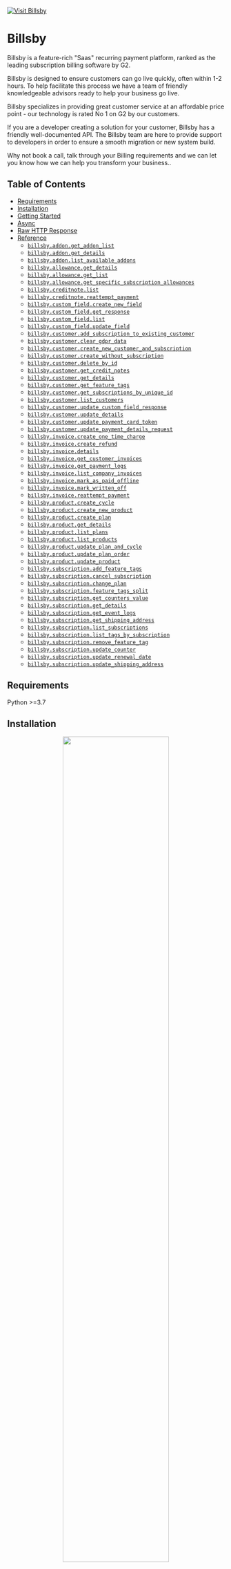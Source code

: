 <div align="left">

[![Visit Billsby](./header.png)](https://www.billsby.com&#x2F;)

# Billsby<a id="billsby"></a>

Billsby is a feature-rich \"Saas\" recurring payment platform, ranked as the leading subscription billing software by G2.

Billsby is designed to ensure customers can go live quickly, often within 1-2 hours.  To help facilitate this process we have a team of friendly knowledgeable advisors ready to help your business go live.    

Billsby specializes in providing great customer service at an affordable price point - our technology is rated No 1 on G2 by our customers.

If you are a developer creating a solution for your customer, Billsby has a friendly well-documented API.  The Billsby team are here to provide support to developers in order to ensure a smooth migration or new system build. 

Why not book a call, talk through your Billing requirements and we can let you know how we can help you transform your business..


</div>

## Table of Contents<a id="table-of-contents"></a>

<!-- toc -->

- [Requirements](#requirements)
- [Installation](#installation)
- [Getting Started](#getting-started)
- [Async](#async)
- [Raw HTTP Response](#raw-http-response)
- [Reference](#reference)
  * [`billsby.addon.get_addon_list`](#billsbyaddonget_addon_list)
  * [`billsby.addon.get_details`](#billsbyaddonget_details)
  * [`billsby.addon.list_available_addons`](#billsbyaddonlist_available_addons)
  * [`billsby.allowance.get_details`](#billsbyallowanceget_details)
  * [`billsby.allowance.get_list`](#billsbyallowanceget_list)
  * [`billsby.allowance.get_specific_subscription_allowances`](#billsbyallowanceget_specific_subscription_allowances)
  * [`billsby.creditnote.list`](#billsbycreditnotelist)
  * [`billsby.creditnote.reattempt_payment`](#billsbycreditnotereattempt_payment)
  * [`billsby.custom_field.create_new_field`](#billsbycustom_fieldcreate_new_field)
  * [`billsby.custom_field.get_response`](#billsbycustom_fieldget_response)
  * [`billsby.custom_field.list`](#billsbycustom_fieldlist)
  * [`billsby.custom_field.update_field`](#billsbycustom_fieldupdate_field)
  * [`billsby.customer.add_subscription_to_existing_customer`](#billsbycustomeradd_subscription_to_existing_customer)
  * [`billsby.customer.clear_gdpr_data`](#billsbycustomerclear_gdpr_data)
  * [`billsby.customer.create_new_customer_and_subscription`](#billsbycustomercreate_new_customer_and_subscription)
  * [`billsby.customer.create_without_subscription`](#billsbycustomercreate_without_subscription)
  * [`billsby.customer.delete_by_id`](#billsbycustomerdelete_by_id)
  * [`billsby.customer.get_credit_notes`](#billsbycustomerget_credit_notes)
  * [`billsby.customer.get_details`](#billsbycustomerget_details)
  * [`billsby.customer.get_feature_tags`](#billsbycustomerget_feature_tags)
  * [`billsby.customer.get_subscriptions_by_unique_id`](#billsbycustomerget_subscriptions_by_unique_id)
  * [`billsby.customer.list_customers`](#billsbycustomerlist_customers)
  * [`billsby.customer.update_custom_field_response`](#billsbycustomerupdate_custom_field_response)
  * [`billsby.customer.update_details`](#billsbycustomerupdate_details)
  * [`billsby.customer.update_payment_card_token`](#billsbycustomerupdate_payment_card_token)
  * [`billsby.customer.update_payment_details_request`](#billsbycustomerupdate_payment_details_request)
  * [`billsby.invoice.create_one_time_charge`](#billsbyinvoicecreate_one_time_charge)
  * [`billsby.invoice.create_refund`](#billsbyinvoicecreate_refund)
  * [`billsby.invoice.details`](#billsbyinvoicedetails)
  * [`billsby.invoice.get_customer_invoices`](#billsbyinvoiceget_customer_invoices)
  * [`billsby.invoice.get_payment_logs`](#billsbyinvoiceget_payment_logs)
  * [`billsby.invoice.list_company_invoices`](#billsbyinvoicelist_company_invoices)
  * [`billsby.invoice.mark_as_paid_offline`](#billsbyinvoicemark_as_paid_offline)
  * [`billsby.invoice.mark_written_off`](#billsbyinvoicemark_written_off)
  * [`billsby.invoice.reattempt_payment`](#billsbyinvoicereattempt_payment)
  * [`billsby.product.create_cycle`](#billsbyproductcreate_cycle)
  * [`billsby.product.create_new_product`](#billsbyproductcreate_new_product)
  * [`billsby.product.create_plan`](#billsbyproductcreate_plan)
  * [`billsby.product.get_details`](#billsbyproductget_details)
  * [`billsby.product.list_plans`](#billsbyproductlist_plans)
  * [`billsby.product.list_products`](#billsbyproductlist_products)
  * [`billsby.product.update_plan_and_cycle`](#billsbyproductupdate_plan_and_cycle)
  * [`billsby.product.update_plan_order`](#billsbyproductupdate_plan_order)
  * [`billsby.product.update_product`](#billsbyproductupdate_product)
  * [`billsby.subscription.add_feature_tags`](#billsbysubscriptionadd_feature_tags)
  * [`billsby.subscription.cancel_subscription`](#billsbysubscriptioncancel_subscription)
  * [`billsby.subscription.change_plan`](#billsbysubscriptionchange_plan)
  * [`billsby.subscription.feature_tags_split`](#billsbysubscriptionfeature_tags_split)
  * [`billsby.subscription.get_counters_value`](#billsbysubscriptionget_counters_value)
  * [`billsby.subscription.get_details`](#billsbysubscriptionget_details)
  * [`billsby.subscription.get_event_logs`](#billsbysubscriptionget_event_logs)
  * [`billsby.subscription.get_shipping_address`](#billsbysubscriptionget_shipping_address)
  * [`billsby.subscription.list_subscriptions`](#billsbysubscriptionlist_subscriptions)
  * [`billsby.subscription.list_tags_by_subscription`](#billsbysubscriptionlist_tags_by_subscription)
  * [`billsby.subscription.remove_feature_tag`](#billsbysubscriptionremove_feature_tag)
  * [`billsby.subscription.update_counter`](#billsbysubscriptionupdate_counter)
  * [`billsby.subscription.update_renewal_date`](#billsbysubscriptionupdate_renewal_date)
  * [`billsby.subscription.update_shipping_address`](#billsbysubscriptionupdate_shipping_address)

<!-- tocstop -->

## Requirements<a id="requirements"></a>

Python >=3.7

## Installation<a id="installation"></a>
<div align="center">
  <a href="https://konfigthis.com/sdk-sign-up?company=Billsby&language=Python">
    <img src="https://raw.githubusercontent.com/konfig-dev/brand-assets/HEAD/cta-images/python-cta.png" width="70%">
  </a>
</div>

## Getting Started<a id="getting-started"></a>

```python
from pprint import pprint
from billsby_python_sdk import Billsby, ApiException

billsby = Billsby(
    sec0="YOUR_API_KEY",
)

try:
    # Get add-ons for specific subscription
    get_addon_list_response = billsby.addon.get_addon_list(
        company_domain="companyDomain_example",
        subscription_unique_id="subscriptionUniqueId_example",
    )
except ApiException as e:
    print("Exception when calling AddonApi.get_addon_list: %s\n" % e)
    pprint(e.body)
    pprint(e.headers)
    pprint(e.status)
    pprint(e.reason)
    pprint(e.round_trip_time)
```

## Async<a id="async"></a>

`async` support is available by prepending `a` to any method.

```python
import asyncio
from pprint import pprint
from billsby_python_sdk import Billsby, ApiException

billsby = Billsby(
    sec0="YOUR_API_KEY",
)


async def main():
    try:
        # Get add-ons for specific subscription
        get_addon_list_response = await billsby.addon.aget_addon_list(
            company_domain="companyDomain_example",
            subscription_unique_id="subscriptionUniqueId_example",
        )
    except ApiException as e:
        print("Exception when calling AddonApi.get_addon_list: %s\n" % e)
        pprint(e.body)
        pprint(e.headers)
        pprint(e.status)
        pprint(e.reason)
        pprint(e.round_trip_time)


asyncio.run(main())
```

## Raw HTTP Response<a id="raw-http-response"></a>

To access raw HTTP response values, use the `.raw` namespace.

```python
from pprint import pprint
from billsby_python_sdk import Billsby, ApiException

billsby = Billsby(
    sec0="YOUR_API_KEY",
)

try:
    # Get add-ons for specific subscription
    get_addon_list_response = billsby.addon.raw.get_addon_list(
        company_domain="companyDomain_example",
        subscription_unique_id="subscriptionUniqueId_example",
    )
    pprint(get_addon_list_response.headers)
    pprint(get_addon_list_response.status)
    pprint(get_addon_list_response.round_trip_time)
except ApiException as e:
    print("Exception when calling AddonApi.get_addon_list: %s\n" % e)
    pprint(e.body)
    pprint(e.headers)
    pprint(e.status)
    pprint(e.reason)
    pprint(e.round_trip_time)
```


## Reference<a id="reference"></a>
### `billsby.addon.get_addon_list`<a id="billsbyaddonget_addon_list"></a>

Get add-ons for specific subscription

#### 🛠️ Usage<a id="🛠️-usage"></a>

```python
get_addon_list_response = billsby.addon.get_addon_list(
    company_domain="companyDomain_example",
    subscription_unique_id="subscriptionUniqueId_example",
)
```

#### ⚙️ Parameters<a id="⚙️-parameters"></a>

##### company_domain: `str`<a id="company_domain-str"></a>

Your companies Billsby subdomain - for example, if you login at widgets.billsby.com, your companyDomain is widgets

##### subscription_unique_id: `str`<a id="subscription_unique_id-str"></a>

The unique identifier of the subscription in the Billsby platform

#### 🌐 Endpoint<a id="🌐-endpoint"></a>

`/{companyDomain}/subscriptions/{subscriptionUniqueId}/addons` `get`

[🔙 **Back to Table of Contents**](#table-of-contents)

---

### `billsby.addon.get_details`<a id="billsbyaddonget_details"></a>

Get add-on details

#### 🛠️ Usage<a id="🛠️-usage"></a>

```python
get_details_response = billsby.addon.get_details(
    company_domain="companyDomain_example",
    addon_id=1,
)
```

#### ⚙️ Parameters<a id="⚙️-parameters"></a>

##### company_domain: `str`<a id="company_domain-str"></a>

Your companies Billsby subdomain - for example, if you login at widgets.billsby.com, your companyDomain is widgets

##### addon_id: `int`<a id="addon_id-int"></a>

The unique identifier of the add-on in the Billsby platform

#### 🔄 Return<a id="🔄-return"></a>

[`AddonGetDetailsResponse`](./billsby_python_sdk/pydantic/addon_get_details_response.py)

#### 🌐 Endpoint<a id="🌐-endpoint"></a>

`/{companyDomain}/addons/{addonId}` `get`

[🔙 **Back to Table of Contents**](#table-of-contents)

---

### `billsby.addon.list_available_addons`<a id="billsbyaddonlist_available_addons"></a>

Get a list of available add-ons

#### 🛠️ Usage<a id="🛠️-usage"></a>

```python
list_available_addons_response = billsby.addon.list_available_addons(
    company_domain="companyDomain_example",
)
```

#### ⚙️ Parameters<a id="⚙️-parameters"></a>

##### company_domain: `str`<a id="company_domain-str"></a>

Your companies Billsby subdomain - for example, if you login at widgets.billsby.com, your companyDomain is widgets

#### 🔄 Return<a id="🔄-return"></a>

[`AddonListAvailableAddonsResponse`](./billsby_python_sdk/pydantic/addon_list_available_addons_response.py)

#### 🌐 Endpoint<a id="🌐-endpoint"></a>

`/{companyDomain}/addons` `get`

[🔙 **Back to Table of Contents**](#table-of-contents)

---

### `billsby.allowance.get_details`<a id="billsbyallowanceget_details"></a>

Get allowance details

#### 🛠️ Usage<a id="🛠️-usage"></a>

```python
get_details_response = billsby.allowance.get_details(
    company_domain="companyDomain_example",
    allowance_id=1,
)
```

#### ⚙️ Parameters<a id="⚙️-parameters"></a>

##### company_domain: `str`<a id="company_domain-str"></a>

Your companies Billsby subdomain - for example, if you login at widgets.billsby.com, your companyDomain is widgets

##### allowance_id: `int`<a id="allowance_id-int"></a>

The unique identifier of the customer in the Billsby platform

#### 🔄 Return<a id="🔄-return"></a>

[`AllowanceGetDetailsResponse`](./billsby_python_sdk/pydantic/allowance_get_details_response.py)

#### 🌐 Endpoint<a id="🌐-endpoint"></a>

`/{companyDomain}/allowances/{allowanceId}` `get`

[🔙 **Back to Table of Contents**](#table-of-contents)

---

### `billsby.allowance.get_list`<a id="billsbyallowanceget_list"></a>

Get a list of available allowances

#### 🛠️ Usage<a id="🛠️-usage"></a>

```python
get_list_response = billsby.allowance.get_list(
    company_domain="companyDomain_example",
)
```

#### ⚙️ Parameters<a id="⚙️-parameters"></a>

##### company_domain: `str`<a id="company_domain-str"></a>

Your companies Billsby subdomain - for example, if you login at widgets.billsby.com, your companyDomain is widgets

#### 🌐 Endpoint<a id="🌐-endpoint"></a>

`/{companyDomain}/allowances` `get`

[🔙 **Back to Table of Contents**](#table-of-contents)

---

### `billsby.allowance.get_specific_subscription_allowances`<a id="billsbyallowanceget_specific_subscription_allowances"></a>

Get allowances for specific subscription

#### 🛠️ Usage<a id="🛠️-usage"></a>

```python
get_specific_subscription_allowances_response = (
    billsby.allowance.get_specific_subscription_allowances(
        company_domain="companyDomain_example",
        subscription_unique_id="subscriptionUniqueId_example",
    )
)
```

#### ⚙️ Parameters<a id="⚙️-parameters"></a>

##### company_domain: `str`<a id="company_domain-str"></a>

Your companies Billsby subdomain - for example, if you login at widgets.billsby.com, your companyDomain is widgets

##### subscription_unique_id: `str`<a id="subscription_unique_id-str"></a>

The unique identifier of the subscription in the Billsby platform

#### 🌐 Endpoint<a id="🌐-endpoint"></a>

`/{companyDomain}/subscriptions/{subscriptionUniqueId}/allowances` `get`

[🔙 **Back to Table of Contents**](#table-of-contents)

---

### `billsby.creditnote.list`<a id="billsbycreditnotelist"></a>

Get a list of all your company's credit notes

#### 🛠️ Usage<a id="🛠️-usage"></a>

```python
list_response = billsby.creditnote.list(
    company_domain="companyDomain_example",
    page=1,
    page_size=1,
    query="string_example",
    order_by="string_example",
    order_by_descending="string_example",
    is_pending=True,
    is_paid=True,
    is_failed=True,
)
```

#### ⚙️ Parameters<a id="⚙️-parameters"></a>

##### company_domain: `str`<a id="company_domain-str"></a>

Your companies Billsby subdomain - for example, if you login at widgets.billsby.com, your companyDomain is widgets

##### page: `int`<a id="page-int"></a>

The page of credit notes you would like to view

##### page_size: `int`<a id="page_size-int"></a>

The number of records to return per page (max 100)

##### query: `str`<a id="query-str"></a>

Add search terms here to filter results

##### order_by: `str`<a id="order_by-str"></a>

Sort the results by particular properties

##### order_by_descending: `str`<a id="order_by_descending-str"></a>

Sort the results by particular properties in descending order

##### is_pending: `bool`<a id="is_pending-bool"></a>

Do you want to show credit notes with the status 'pending'; true or false

##### is_paid: `bool`<a id="is_paid-bool"></a>

Do you want to show credit notes with the status 'paid'; true or false

##### is_failed: `bool`<a id="is_failed-bool"></a>

Do you want to show credit notes with the status 'failed'; true or false

#### 🔄 Return<a id="🔄-return"></a>

[`CreditnoteListResponse`](./billsby_python_sdk/pydantic/creditnote_list_response.py)

#### 🌐 Endpoint<a id="🌐-endpoint"></a>

`/{companyDomain}/companies/creditnotes` `get`

[🔙 **Back to Table of Contents**](#table-of-contents)

---

### `billsby.creditnote.reattempt_payment`<a id="billsbycreditnotereattempt_payment"></a>

Reattempt credit note payment

#### 🛠️ Usage<a id="🛠️-usage"></a>

```python
reattempt_payment_response = billsby.creditnote.reattempt_payment(
    credit_note_number="creditNoteNumber_example",
    company_domain="companyDomain_example",
)
```

#### ⚙️ Parameters<a id="⚙️-parameters"></a>

##### credit_note_number: `str`<a id="credit_note_number-str"></a>

The unique identifier of the credit note in the Billsby platform

##### company_domain: `str`<a id="company_domain-str"></a>

Your companies Billsby subdomain - for example, if you login at widgets.billsby.com, your companyDomain is widgets

#### 🌐 Endpoint<a id="🌐-endpoint"></a>

`/{companyDomain} /creditNotes /{creditNoteNumber} /Payment` `put`

[🔙 **Back to Table of Contents**](#table-of-contents)

---

### `billsby.custom_field.create_new_field`<a id="billsbycustom_fieldcreate_new_field"></a>

Create custom field

#### 🛠️ Usage<a id="🛠️-usage"></a>

```python
create_new_field_response = billsby.custom_field.create_new_field(
    description="string_example",
    type=1,
    label="string_example",
    compulsory=True,
    company_domain="companyDomain_example",
    options="string_example",
)
```

#### ⚙️ Parameters<a id="⚙️-parameters"></a>

##### description: `str`<a id="description-str"></a>

Description of the custom field

##### type: `int`<a id="type-int"></a>

The type of custom field; SingleLineTextField = 0, MultiLineTextField = 1, CheckboxField = 2, DatePickerField = 3, NumbersField = 4, DropdownField = 5

##### label: `str`<a id="label-str"></a>

Title of the custom field

##### compulsory: `bool`<a id="compulsory-bool"></a>

Is the custom field compulsory; true or false

##### company_domain: `str`<a id="company_domain-str"></a>

Your companies Billsby subdomain - for example, if you login at widgets.billsby.com, your companyDomain is widgets

##### options: `str`<a id="options-str"></a>

A comma separated list of option titles for DropdownField type

#### ⚙️ Request Body<a id="⚙️-request-body"></a>

[`CustomFieldCreateNewFieldRequest`](./billsby_python_sdk/type/custom_field_create_new_field_request.py)
#### 🌐 Endpoint<a id="🌐-endpoint"></a>

`/{companyDomain}/customfields` `post`

[🔙 **Back to Table of Contents**](#table-of-contents)

---

### `billsby.custom_field.get_response`<a id="billsbycustom_fieldget_response"></a>

Custom fields response

#### 🛠️ Usage<a id="🛠️-usage"></a>

```python
get_response_response = billsby.custom_field.get_response(
    company_domain="companyDomain_example",
    product_id=1,
    customer_unique_id="string_example",
)
```

#### ⚙️ Parameters<a id="⚙️-parameters"></a>

##### company_domain: `str`<a id="company_domain-str"></a>

Your companies Billsby subdomain - for example, if you login at widgets.billsby.com, your companyDomain is widgets

##### product_id: `int`<a id="product_id-int"></a>

The unique identifier of the product in the Billsby platform

##### customer_unique_id: `str`<a id="customer_unique_id-str"></a>

The unique identifier of the customer in the Billsby platform

#### 🔄 Return<a id="🔄-return"></a>

[`CustomFieldGetResponseResponse`](./billsby_python_sdk/pydantic/custom_field_get_response_response.py)

#### 🌐 Endpoint<a id="🌐-endpoint"></a>

`/{companyDomain}/customfieldResponses` `get`

[🔙 **Back to Table of Contents**](#table-of-contents)

---

### `billsby.custom_field.list`<a id="billsbycustom_fieldlist"></a>

Custom fields

#### 🛠️ Usage<a id="🛠️-usage"></a>

```python
list_response = billsby.custom_field.list(
    company_domain="companyDomain_example",
)
```

#### ⚙️ Parameters<a id="⚙️-parameters"></a>

##### company_domain: `str`<a id="company_domain-str"></a>

Your companies Billsby subdomain - for example, if you login at widgets.billsby.com, your companyDomain is widgets

#### 🔄 Return<a id="🔄-return"></a>

[`CustomFieldListResponse`](./billsby_python_sdk/pydantic/custom_field_list_response.py)

#### 🌐 Endpoint<a id="🌐-endpoint"></a>

`/{companyDomain}/customfields` `get`

[🔙 **Back to Table of Contents**](#table-of-contents)

---

### `billsby.custom_field.update_field`<a id="billsbycustom_fieldupdate_field"></a>

Update an existing custom field

#### 🛠️ Usage<a id="🛠️-usage"></a>

```python
update_field_response = billsby.custom_field.update_field(
    company_domain="companyDomain_example",
    custom_field_id="customFieldId_example",
    description="string_example",
    label="string_example",
    options="string_example",
    compulsory=True,
)
```

#### ⚙️ Parameters<a id="⚙️-parameters"></a>

##### company_domain: `str`<a id="company_domain-str"></a>

Your companies Billsby subdomain - for example, if you login at widgets.billsby.com, your companyDomain is widgets

##### custom_field_id: `str`<a id="custom_field_id-str"></a>

The unique identifier of the custom field in the Billsby platform

##### description: `str`<a id="description-str"></a>

Description of the custom field

##### label: `str`<a id="label-str"></a>

Title of the custom field

##### options: `str`<a id="options-str"></a>

A comma separated list of option titles for DropdownField type

##### compulsory: `bool`<a id="compulsory-bool"></a>

Is the custom field compulsory; true or false

#### ⚙️ Request Body<a id="⚙️-request-body"></a>

[`CustomFieldUpdateFieldRequest`](./billsby_python_sdk/type/custom_field_update_field_request.py)
#### 🌐 Endpoint<a id="🌐-endpoint"></a>

`/{companyDomain}/customfields/{customFieldId}` `put`

[🔙 **Back to Table of Contents**](#table-of-contents)

---

### `billsby.customer.add_subscription_to_existing_customer`<a id="billsbycustomeradd_subscription_to_existing_customer"></a>

Add subscription to existing customer

#### 🛠️ Usage<a id="🛠️-usage"></a>

```python
add_subscription_to_existing_customer_response = (
    billsby.customer.add_subscription_to_existing_customer(
        cycle_id=1,
        company_domain="companyDomain_example",
        customer_unique_id="customerUniqueId_example",
        units=1,
        address={},
        shipping_address={},
        additional_email="string_example",
        phone_number_dial_country="string_example",
        phone_number_dial_code=1,
        phone_number=1,
        marketing_consent=True,
        tax_reg_number="string_example",
        ip_address="string_example",
        custom_field_response=[{}],
        add_ons=[
            {
                "add_on_id": 1,
            }
        ],
        allowances=1,
        coupon_codes=[
            {
                "plan_id": 1,
            }
        ],
    )
)
```

#### ⚙️ Parameters<a id="⚙️-parameters"></a>

##### cycle_id: `int`<a id="cycle_id-int"></a>

The unique identifier of the cycle in the Billsby platform

##### company_domain: `str`<a id="company_domain-str"></a>

Your companies Billsby subdomain - for example, if you login at widgets.billsby.com, your companyDomain is widgets

##### customer_unique_id: `str`<a id="customer_unique_id-str"></a>

The unique identifier of the customer in the Billsby platform

##### units: `int`<a id="units-int"></a>

The number of units for unit based plans

##### address: [`CustomerAddSubscriptionToExistingCustomerRequestAddress`](./billsby_python_sdk/type/customer_add_subscription_to_existing_customer_request_address.py)<a id="address-customeraddsubscriptiontoexistingcustomerrequestaddressbillsby_python_sdktypecustomer_add_subscription_to_existing_customer_request_addresspy"></a>


##### shipping_address: `Dict[str, Union[bool, date, datetime, dict, float, int, list, str, None]]`<a id="shipping_address-dictstr-unionbool-date-datetime-dict-float-int-list-str-none"></a>

The shipping address of the customer

##### additional_email: `str`<a id="additional_email-str"></a>

Any additional email addresses given by the customer

##### phone_number_dial_country: `str`<a id="phone_number_dial_country-str"></a>

The country associated with the phone number

##### phone_number_dial_code: `int`<a id="phone_number_dial_code-int"></a>

The country dial code for the customer phone number

##### phone_number: `int`<a id="phone_number-int"></a>

The customer's phone number

##### marketing_consent: `bool`<a id="marketing_consent-bool"></a>

Gas the customer given marketing consent: true or false

##### tax_reg_number: `str`<a id="tax_reg_number-str"></a>

Tax registration number

##### ip_address: `str`<a id="ip_address-str"></a>

##### custom_field_response: [`CustomerAddSubscriptionToExistingCustomerRequestCustomFieldResponse`](./billsby_python_sdk/type/customer_add_subscription_to_existing_customer_request_custom_field_response.py)<a id="custom_field_response-customeraddsubscriptiontoexistingcustomerrequestcustomfieldresponsebillsby_python_sdktypecustomer_add_subscription_to_existing_customer_request_custom_field_responsepy"></a>

##### add_ons: [`CustomerAddSubscriptionToExistingCustomerRequestAddOns`](./billsby_python_sdk/type/customer_add_subscription_to_existing_customer_request_add_ons.py)<a id="add_ons-customeraddsubscriptiontoexistingcustomerrequestaddonsbillsby_python_sdktypecustomer_add_subscription_to_existing_customer_request_add_onspy"></a>

##### allowances: `int`<a id="allowances-int"></a>

Any allowances to be included with the plan

##### coupon_codes: [`CustomerAddSubscriptionToExistingCustomerRequestCouponCodes`](./billsby_python_sdk/type/customer_add_subscription_to_existing_customer_request_coupon_codes.py)<a id="coupon_codes-customeraddsubscriptiontoexistingcustomerrequestcouponcodesbillsby_python_sdktypecustomer_add_subscription_to_existing_customer_request_coupon_codespy"></a>

#### ⚙️ Request Body<a id="⚙️-request-body"></a>

[`CustomerAddSubscriptionToExistingCustomerRequest`](./billsby_python_sdk/type/customer_add_subscription_to_existing_customer_request.py)
#### 🔄 Return<a id="🔄-return"></a>

[`CustomerAddSubscriptionToExistingCustomerResponse`](./billsby_python_sdk/pydantic/customer_add_subscription_to_existing_customer_response.py)

#### 🌐 Endpoint<a id="🌐-endpoint"></a>

`/{companyDomain}/customers/{customerUniqueId}/subscriptions` `post`

[🔙 **Back to Table of Contents**](#table-of-contents)

---

### `billsby.customer.clear_gdpr_data`<a id="billsbycustomerclear_gdpr_data"></a>

Clear customer data (GDPR)

#### 🛠️ Usage<a id="🛠️-usage"></a>

```python
clear_gdpr_data_response = billsby.customer.clear_gdpr_data(
    company_domain="companyDomain_example",
    customer_unique_id="customerUniqueId_example",
)
```

#### ⚙️ Parameters<a id="⚙️-parameters"></a>

##### company_domain: `str`<a id="company_domain-str"></a>

Your companies Billsby subdomain - for example, if you login at widgets.billsby.com, your companyDomain is widgets

##### customer_unique_id: `str`<a id="customer_unique_id-str"></a>

The unique identifier of the customer in the Billsby platform

#### 🌐 Endpoint<a id="🌐-endpoint"></a>

`/{companyDomain}/customers/{customerUniqueId}/gdprcleanup` `put`

[🔙 **Back to Table of Contents**](#table-of-contents)

---

### `billsby.customer.create_new_customer_and_subscription`<a id="billsbycustomercreate_new_customer_and_subscription"></a>

Create new customer and subscription

#### 🛠️ Usage<a id="🛠️-usage"></a>

```python
create_new_customer_and_subscription_response = (
    billsby.customer.create_new_customer_and_subscription(
        first_name="string_example",
        last_name="string_example",
        email="string_example",
        cycle_id=1,
        units=1,
        address={},
        card_details={},
        company_domain="companyDomain_example",
        shipping_address={},
        additional_email="string_example",
        phone_number_dial_country="string_example",
        phone_number_dial_code=1,
        phone_number=1,
        marketing_consent=True,
        custom_field_response=[{}],
        add_ons=[
            {
                "add_on_id": 1,
            }
        ],
        allowances=[1],
        coupon_codes=[
            {
                "plan_id": 1,
            }
        ],
    )
)
```

#### ⚙️ Parameters<a id="⚙️-parameters"></a>

##### first_name: `str`<a id="first_name-str"></a>

The customer's first name

##### last_name: `str`<a id="last_name-str"></a>

The customer's last name

##### email: `str`<a id="email-str"></a>

The customer's email address

##### cycle_id: `int`<a id="cycle_id-int"></a>

The unique identifier of the cycle in Billsby

##### units: `int`<a id="units-int"></a>

The number of units included in the subscription (min. 1)

##### address: [`CustomerCreateNewCustomerAndSubscriptionRequestAddress`](./billsby_python_sdk/type/customer_create_new_customer_and_subscription_request_address.py)<a id="address-customercreatenewcustomerandsubscriptionrequestaddressbillsby_python_sdktypecustomer_create_new_customer_and_subscription_request_addresspy"></a>


##### card_details: [`CustomerCreateNewCustomerAndSubscriptionRequestCardDetails`](./billsby_python_sdk/type/customer_create_new_customer_and_subscription_request_card_details.py)<a id="card_details-customercreatenewcustomerandsubscriptionrequestcarddetailsbillsby_python_sdktypecustomer_create_new_customer_and_subscription_request_card_detailspy"></a>


##### company_domain: `str`<a id="company_domain-str"></a>

Your companies Billsby subdomain - for example, if you login at widgets.billsby.com, your companyDomain is widgets

##### shipping_address: [`CustomerCreateNewCustomerAndSubscriptionRequestShippingAddress`](./billsby_python_sdk/type/customer_create_new_customer_and_subscription_request_shipping_address.py)<a id="shipping_address-customercreatenewcustomerandsubscriptionrequestshippingaddressbillsby_python_sdktypecustomer_create_new_customer_and_subscription_request_shipping_addresspy"></a>


##### additional_email: `str`<a id="additional_email-str"></a>

Any additional email address provided by the customer

##### phone_number_dial_country: `str`<a id="phone_number_dial_country-str"></a>

The country associated with their phone number

##### phone_number_dial_code: `int`<a id="phone_number_dial_code-int"></a>

The country code associated with their phone number

##### phone_number: `int`<a id="phone_number-int"></a>

The customer's phone number. If phoneNumber is provided, then phoneNumberDialCountry and phoneNumberDialCode are required.

##### marketing_consent: `bool`<a id="marketing_consent-bool"></a>

Has the customer given marketing consent; true or false

##### custom_field_response: [`CustomerCreateNewCustomerAndSubscriptionRequestCustomFieldResponse`](./billsby_python_sdk/type/customer_create_new_customer_and_subscription_request_custom_field_response.py)<a id="custom_field_response-customercreatenewcustomerandsubscriptionrequestcustomfieldresponsebillsby_python_sdktypecustomer_create_new_customer_and_subscription_request_custom_field_responsepy"></a>

##### add_ons: [`CustomerCreateNewCustomerAndSubscriptionRequestAddOns`](./billsby_python_sdk/type/customer_create_new_customer_and_subscription_request_add_ons.py)<a id="add_ons-customercreatenewcustomerandsubscriptionrequestaddonsbillsby_python_sdktypecustomer_create_new_customer_and_subscription_request_add_onspy"></a>

##### allowances: [`CustomerCreateNewCustomerAndSubscriptionRequestAllowances`](./billsby_python_sdk/type/customer_create_new_customer_and_subscription_request_allowances.py)<a id="allowances-customercreatenewcustomerandsubscriptionrequestallowancesbillsby_python_sdktypecustomer_create_new_customer_and_subscription_request_allowancespy"></a>

##### coupon_codes: [`CustomerCreateNewCustomerAndSubscriptionRequestCouponCodes`](./billsby_python_sdk/type/customer_create_new_customer_and_subscription_request_coupon_codes.py)<a id="coupon_codes-customercreatenewcustomerandsubscriptionrequestcouponcodesbillsby_python_sdktypecustomer_create_new_customer_and_subscription_request_coupon_codespy"></a>

#### ⚙️ Request Body<a id="⚙️-request-body"></a>

[`CustomerCreateNewCustomerAndSubscriptionRequest`](./billsby_python_sdk/type/customer_create_new_customer_and_subscription_request.py)
#### 🔄 Return<a id="🔄-return"></a>

[`CustomerCreateNewCustomerAndSubscriptionResponse`](./billsby_python_sdk/pydantic/customer_create_new_customer_and_subscription_response.py)

#### 🌐 Endpoint<a id="🌐-endpoint"></a>

`/{companyDomain}/subscriptions` `post`

[🔙 **Back to Table of Contents**](#table-of-contents)

---

### `billsby.customer.create_without_subscription`<a id="billsbycustomercreate_without_subscription"></a>

Create without subscription

#### 🛠️ Usage<a id="🛠️-usage"></a>

```python
create_without_subscription_response = billsby.customer.create_without_subscription(
    address_line1="string_example",
    city="string_example",
    state="string_example",
    country="string_example",
    post_code="string_example",
    first_name="string_example",
    last_name="string_example",
    email="string_example",
    company_domain="companyDomain_example",
    address_line2="string_example",
    card_details={},
)
```

#### ⚙️ Parameters<a id="⚙️-parameters"></a>

##### address_line1: `str`<a id="address_line1-str"></a>

##### city: `str`<a id="city-str"></a>

##### state: `str`<a id="state-str"></a>

##### country: `str`<a id="country-str"></a>

##### post_code: `str`<a id="post_code-str"></a>

##### first_name: `str`<a id="first_name-str"></a>

##### last_name: `str`<a id="last_name-str"></a>

##### email: `str`<a id="email-str"></a>

##### company_domain: `str`<a id="company_domain-str"></a>

Your companies Billsby subdomain - for example, if you login at widgets.billsby.com, your companyDomain is widgets

##### address_line2: `str`<a id="address_line2-str"></a>

##### card_details: [`CustomerCreateWithoutSubscriptionRequestCardDetails`](./billsby_python_sdk/type/customer_create_without_subscription_request_card_details.py)<a id="card_details-customercreatewithoutsubscriptionrequestcarddetailsbillsby_python_sdktypecustomer_create_without_subscription_request_card_detailspy"></a>


#### ⚙️ Request Body<a id="⚙️-request-body"></a>

[`CustomerCreateWithoutSubscriptionRequest`](./billsby_python_sdk/type/customer_create_without_subscription_request.py)
#### 🔄 Return<a id="🔄-return"></a>

[`CustomerCreateWithoutSubscriptionResponse`](./billsby_python_sdk/pydantic/customer_create_without_subscription_response.py)

#### 🌐 Endpoint<a id="🌐-endpoint"></a>

`/{companyDomain}/customers` `post`

[🔙 **Back to Table of Contents**](#table-of-contents)

---

### `billsby.customer.delete_by_id`<a id="billsbycustomerdelete_by_id"></a>

Delete a customer

#### 🛠️ Usage<a id="🛠️-usage"></a>

```python
delete_by_id_response = billsby.customer.delete_by_id(
    company_domain="companyDomain_example",
    customer_unique_id="customerUniqueId_example",
)
```

#### ⚙️ Parameters<a id="⚙️-parameters"></a>

##### company_domain: `str`<a id="company_domain-str"></a>

Your companies Billsby subdomain - for example, if you login at widgets.billsby.com, your companyDomain is widgets

##### customer_unique_id: `str`<a id="customer_unique_id-str"></a>

The unique identifier of the customer in the Billsby platform

#### 🌐 Endpoint<a id="🌐-endpoint"></a>

`/{companyDomain}/customers/{customerUniqueId}` `delete`

[🔙 **Back to Table of Contents**](#table-of-contents)

---

### `billsby.customer.get_credit_notes`<a id="billsbycustomerget_credit_notes"></a>

This query gets individual customer's credit notes

#### 🛠️ Usage<a id="🛠️-usage"></a>

```python
get_credit_notes_response = billsby.customer.get_credit_notes(
    company_domain="companyDomain_example",
    customer_unique_id="customerUniqueId_example",
)
```

#### ⚙️ Parameters<a id="⚙️-parameters"></a>

##### company_domain: `str`<a id="company_domain-str"></a>

Your companies Billsby subdomain - for example, if you login at widgets.billsby.com, your companyDomain is widgets

##### customer_unique_id: `str`<a id="customer_unique_id-str"></a>

The unique identifier of the customer in the Billsby platform

#### 🔄 Return<a id="🔄-return"></a>

[`CustomerGetCreditNotesResponse`](./billsby_python_sdk/pydantic/customer_get_credit_notes_response.py)

#### 🌐 Endpoint<a id="🌐-endpoint"></a>

`/{companyDomain}/customers/{customerUniqueId}/creditNotes` `get`

[🔙 **Back to Table of Contents**](#table-of-contents)

---

### `billsby.customer.get_details`<a id="billsbycustomerget_details"></a>

This query gets individual customer details using the unique identifier provided in the Billsby platform

#### 🛠️ Usage<a id="🛠️-usage"></a>

```python
get_details_response = billsby.customer.get_details(
    company_domain="companyDomain_example",
    customer_unique_id="customerUniqueId_example",
)
```

#### ⚙️ Parameters<a id="⚙️-parameters"></a>

##### company_domain: `str`<a id="company_domain-str"></a>

Your companies Billsby subdomain - for example, if you login at widgets.billsby.com, your companyDomain is widgets

##### customer_unique_id: `str`<a id="customer_unique_id-str"></a>

The unique identifier of the customer in the Billsby platform

#### 🔄 Return<a id="🔄-return"></a>

[`CustomerGetDetailsResponse`](./billsby_python_sdk/pydantic/customer_get_details_response.py)

#### 🌐 Endpoint<a id="🌐-endpoint"></a>

`/{companyDomain}/customers/{customerUniqueId}` `get`

[🔙 **Back to Table of Contents**](#table-of-contents)

---

### `billsby.customer.get_feature_tags`<a id="billsbycustomerget_feature_tags"></a>

Customer feature tags

#### 🛠️ Usage<a id="🛠️-usage"></a>

```python
get_feature_tags_response = billsby.customer.get_feature_tags(
    company_domain="companyDomain_example",
    customer_unique_id="customerUniqueId_example",
)
```

#### ⚙️ Parameters<a id="⚙️-parameters"></a>

##### company_domain: `str`<a id="company_domain-str"></a>

Your companies Billsby subdomain - for example, if you login at widgets.billsby.com, your companyDomain is widgets

##### customer_unique_id: `str`<a id="customer_unique_id-str"></a>

The unique identifier of the customer in the Billsby platform

#### 🔄 Return<a id="🔄-return"></a>

[`CustomerGetFeatureTagsResponse`](./billsby_python_sdk/pydantic/customer_get_feature_tags_response.py)

#### 🌐 Endpoint<a id="🌐-endpoint"></a>

`/{companyDomain}/customers/{customerUniqueId}/subscriptions/featuretags` `get`

[🔙 **Back to Table of Contents**](#table-of-contents)

---

### `billsby.customer.get_subscriptions_by_unique_id`<a id="billsbycustomerget_subscriptions_by_unique_id"></a>

This query gets individual customer's subscriptions using the unique identifier provided in the Billsby platform

#### 🛠️ Usage<a id="🛠️-usage"></a>

```python
get_subscriptions_by_unique_id_response = (
    billsby.customer.get_subscriptions_by_unique_id(
        company_domain="companyDomain_example",
        customer_unique_id="customerUniqueId_example",
    )
)
```

#### ⚙️ Parameters<a id="⚙️-parameters"></a>

##### company_domain: `str`<a id="company_domain-str"></a>

Your companies Billsby subdomain - for example, if you login at widgets.billsby.com, your companyDomain is widgets

##### customer_unique_id: `str`<a id="customer_unique_id-str"></a>

The unique identifier of the customer in the Billsby platform

#### 🔄 Return<a id="🔄-return"></a>

[`CustomerGetSubscriptionsByUniqueIdResponse`](./billsby_python_sdk/pydantic/customer_get_subscriptions_by_unique_id_response.py)

#### 🌐 Endpoint<a id="🌐-endpoint"></a>

`/{companyDomain}/customers/{customerUniqueId}/subscriptions` `get`

[🔙 **Back to Table of Contents**](#table-of-contents)

---

### `billsby.customer.list_customers`<a id="billsbycustomerlist_customers"></a>

List customers

#### 🛠️ Usage<a id="🛠️-usage"></a>

```python
list_customers_response = billsby.customer.list_customers(
    company_domain="companyDomain_example",
    page=1,
    page_size=1,
    search="string_example",
)
```

#### ⚙️ Parameters<a id="⚙️-parameters"></a>

##### company_domain: `str`<a id="company_domain-str"></a>

Your companies Billsby subdomain - for example, if you login at widgets.billsby.com, your companyDomain is widgets

##### page: `int`<a id="page-int"></a>

The page of customers you would like to view

##### page_size: `int`<a id="page_size-int"></a>

The number of records to return per page (max 100)

##### search: `str`<a id="search-str"></a>

Filter customers by name (this can be a partial name)

#### 🌐 Endpoint<a id="🌐-endpoint"></a>

`/{companyDomain}/customers` `get`

[🔙 **Back to Table of Contents**](#table-of-contents)

---

### `billsby.customer.update_custom_field_response`<a id="billsbycustomerupdate_custom_field_response"></a>

Update customer response to custom fields

#### 🛠️ Usage<a id="🛠️-usage"></a>

```python
update_custom_field_response_response = billsby.customer.update_custom_field_response(
    value="string_example",
    company_domain="companyDomain_example",
    custom_field_response_id=1,
)
```

#### ⚙️ Parameters<a id="⚙️-parameters"></a>

##### value: `str`<a id="value-str"></a>

Input the response that you would like to update to

##### company_domain: `str`<a id="company_domain-str"></a>

Your companies Billsby subdomain - for example, if you login at widgets.billsby.com, your companyDomain is widgets

##### custom_field_response_id: `int`<a id="custom_field_response_id-int"></a>

The unique identifier for an individual customers response to a question

#### ⚙️ Request Body<a id="⚙️-request-body"></a>

[`CustomerUpdateCustomFieldResponseRequest`](./billsby_python_sdk/type/customer_update_custom_field_response_request.py)
#### 🔄 Return<a id="🔄-return"></a>

[`CustomerUpdateCustomFieldResponseResponse`](./billsby_python_sdk/pydantic/customer_update_custom_field_response_response.py)

#### 🌐 Endpoint<a id="🌐-endpoint"></a>

`/{companyDomain}/customfieldResponses/{customFieldResponseId}` `put`

[🔙 **Back to Table of Contents**](#table-of-contents)

---

### `billsby.customer.update_details`<a id="billsbycustomerupdate_details"></a>

Update customer

#### 🛠️ Usage<a id="🛠️-usage"></a>

```python
update_details_response = billsby.customer.update_details(
    first_name="string_example",
    last_name="string_example",
    email="string_example",
    billing_address={},
    company_domain="companyDomain_example",
    customer_unique_id="customerUniqueId_example",
    phone_number_dial_country="string_example",
    phone_number_dial_code="string_example",
    phone_number="string_example",
)
```

#### ⚙️ Parameters<a id="⚙️-parameters"></a>

##### first_name: `str`<a id="first_name-str"></a>

The customers first name

##### last_name: `str`<a id="last_name-str"></a>

The customers last name

##### email: `str`<a id="email-str"></a>

The email address we have on file for the customer

##### billing_address: [`CustomerUpdateDetailsRequestBillingAddress`](./billsby_python_sdk/type/customer_update_details_request_billing_address.py)<a id="billing_address-customerupdatedetailsrequestbillingaddressbillsby_python_sdktypecustomer_update_details_request_billing_addresspy"></a>


##### company_domain: `str`<a id="company_domain-str"></a>

Your companies Billsby subdomain - for example, if you login at widgets.billsby.com, your companyDomain is widgets

##### customer_unique_id: `str`<a id="customer_unique_id-str"></a>

The unique identifier of the customer in the Billsby platform

##### phone_number_dial_country: `str`<a id="phone_number_dial_country-str"></a>

The customers phone number dial country (i.e. \\\"UK\\\")

##### phone_number_dial_code: `str`<a id="phone_number_dial_code-str"></a>

The customer phone number dial code

##### phone_number: `str`<a id="phone_number-str"></a>

The phone number we have on file for the customer. Remove \\\"0\\\" from the start.

#### ⚙️ Request Body<a id="⚙️-request-body"></a>

[`CustomerUpdateDetailsRequest`](./billsby_python_sdk/type/customer_update_details_request.py)
#### 🔄 Return<a id="🔄-return"></a>

[`CustomerUpdateDetailsResponse`](./billsby_python_sdk/pydantic/customer_update_details_response.py)

#### 🌐 Endpoint<a id="🌐-endpoint"></a>

`/{companyDomain}/customers/{customerUniqueId}` `put`

[🔙 **Back to Table of Contents**](#table-of-contents)

---

### `billsby.customer.update_payment_card_token`<a id="billsbycustomerupdate_payment_card_token"></a>

Update payment card token

#### 🛠️ Usage<a id="🛠️-usage"></a>

```python
update_payment_card_token_response = billsby.customer.update_payment_card_token(
    company_domain="companyDomain_example",
    customer_unique_id="customerUniqueId_example",
    full_name="string_example",
    payment_cardtoken="string_example",
    expiry_month=1,
    expiry_year=1,
    card_type="string_example",
    last4_digits="string_example",
)
```

#### ⚙️ Parameters<a id="⚙️-parameters"></a>

##### company_domain: `str`<a id="company_domain-str"></a>

Your companies Billsby subdomain - for example, if you login at widgets.billsby.com, your companyDomain is widgets

##### customer_unique_id: `str`<a id="customer_unique_id-str"></a>

The unique identifier of the customer in the Billsby platform

##### full_name: `str`<a id="full_name-str"></a>

The full name of the customer

##### payment_cardtoken: `str`<a id="payment_cardtoken-str"></a>

The token for the payment card in the Billsby vault

##### expiry_month: `int`<a id="expiry_month-int"></a>

The date that the payment card expires

##### expiry_year: `int`<a id="expiry_year-int"></a>

The year that the payment card expires

##### card_type: `str`<a id="card_type-str"></a>

The type of card (e.g. Visa, Mastercard, AMEX, etc.)

##### last4_digits: `str`<a id="last4_digits-str"></a>

The last four digits of the long number on the payment card

#### ⚙️ Request Body<a id="⚙️-request-body"></a>

[`CustomerUpdatePaymentCardTokenRequest`](./billsby_python_sdk/type/customer_update_payment_card_token_request.py)
#### 🌐 Endpoint<a id="🌐-endpoint"></a>

`/{companyDomain}/customers/{customerUniqueId}/paymentCard` `put`

[🔙 **Back to Table of Contents**](#table-of-contents)

---

### `billsby.customer.update_payment_details_request`<a id="billsbycustomerupdate_payment_details_request"></a>

Request to update payment details

#### 🛠️ Usage<a id="🛠️-usage"></a>

```python
update_payment_details_request_response = (
    billsby.customer.update_payment_details_request(
        company_domain="companyDomain_example",
        customer_unique_id="customerUniqueId_example",
    )
)
```

#### ⚙️ Parameters<a id="⚙️-parameters"></a>

##### company_domain: `str`<a id="company_domain-str"></a>

Your companies Billsby subdomain - for example, if you login at widgets.billsby.com, your companyDomain is widgets

##### customer_unique_id: `str`<a id="customer_unique_id-str"></a>

The unique identifier of the customer in the Billsby platform

#### 🌐 Endpoint<a id="🌐-endpoint"></a>

`/{companyDomain}/customers/{customerUniqueId}/paymentdetailsrequest` `get`

[🔙 **Back to Table of Contents**](#table-of-contents)

---

### `billsby.invoice.create_one_time_charge`<a id="billsbyinvoicecreate_one_time_charge"></a>

This query creates a one-time charge for an individual customer

#### 🛠️ Usage<a id="🛠️-usage"></a>

```python
create_one_time_charge_response = billsby.invoice.create_one_time_charge(
    description="string_example",
    currency_code="string_example",
    amount=1,
    company_domain="companyDomain_example",
    customer_unique_id="customerUniqueId_example",
)
```

#### ⚙️ Parameters<a id="⚙️-parameters"></a>

##### description: `str`<a id="description-str"></a>

The description for the one-time charge

##### currency_code: `str`<a id="currency_code-str"></a>

The code for the currency of the one-time charge

##### amount: `int`<a id="amount-int"></a>

The amount of the one-time charge

##### company_domain: `str`<a id="company_domain-str"></a>

Your companies Billsby subdomain - for example, if you login at widgets.billsby.com, your companyDomain is widgets

##### customer_unique_id: `str`<a id="customer_unique_id-str"></a>

The unique identifier of the customer in the Billsby platform

#### ⚙️ Request Body<a id="⚙️-request-body"></a>

[`InvoiceCreateOneTimeChargeRequest`](./billsby_python_sdk/type/invoice_create_one_time_charge_request.py)
#### 🌐 Endpoint<a id="🌐-endpoint"></a>

`/{companyDomain}/customers/{customerUniqueId}/invoices` `post`

[🔙 **Back to Table of Contents**](#table-of-contents)

---

### `billsby.invoice.create_refund`<a id="billsbyinvoicecreate_refund"></a>

Refund an invoice

#### 🛠️ Usage<a id="🛠️-usage"></a>

```python
create_refund_response = billsby.invoice.create_refund(
    invoice_number="string_example",
    amount=1,
    company_domain="companyDomain_example",
    customer_unique_id="customerUniqueId_example",
)
```

#### ⚙️ Parameters<a id="⚙️-parameters"></a>

##### invoice_number: `str`<a id="invoice_number-str"></a>

The invoice number associated with the invoice you want to refund

##### amount: `int`<a id="amount-int"></a>

The amount you would like to refund (can be partial). Amounts are unformatted so if you're using a decimal currency, you'll need to put 100 to refund $1, for example.

##### company_domain: `str`<a id="company_domain-str"></a>

Your companies Billsby subdomain - for example, if you login at widgets.billsby.com, your companyDomain is widgets

##### customer_unique_id: `str`<a id="customer_unique_id-str"></a>

The unique identifier of the customer in the Billsby platform

#### ⚙️ Request Body<a id="⚙️-request-body"></a>

[`InvoiceCreateRefundRequest`](./billsby_python_sdk/type/invoice_create_refund_request.py)
#### 🔄 Return<a id="🔄-return"></a>

[`InvoiceCreateRefundResponse`](./billsby_python_sdk/pydantic/invoice_create_refund_response.py)

#### 🌐 Endpoint<a id="🌐-endpoint"></a>

`/{companyDomain}/customers/{customerUniqueId}/refunds` `post`

[🔙 **Back to Table of Contents**](#table-of-contents)

---

### `billsby.invoice.details`<a id="billsbyinvoicedetails"></a>

Individual invoices

#### 🛠️ Usage<a id="🛠️-usage"></a>

```python
details_response = billsby.invoice.details(
    invoice_number="invoiceNumber_example",
)
```

#### ⚙️ Parameters<a id="⚙️-parameters"></a>

##### invoice_number: `str`<a id="invoice_number-str"></a>

The invoice number for the invoice you'd like to retrieve

#### 🔄 Return<a id="🔄-return"></a>

[`InvoiceDetailsResponse`](./billsby_python_sdk/pydantic/invoice_details_response.py)

#### 🌐 Endpoint<a id="🌐-endpoint"></a>

`/invoices/{invoiceNumber}` `get`

[🔙 **Back to Table of Contents**](#table-of-contents)

---

### `billsby.invoice.get_customer_invoices`<a id="billsbyinvoiceget_customer_invoices"></a>

This query gets individual customer's invoices

#### 🛠️ Usage<a id="🛠️-usage"></a>

```python
get_customer_invoices_response = billsby.invoice.get_customer_invoices(
    company_domain="companyDomain_example",
    customer_unique_id="customerUniqueId_example",
)
```

#### ⚙️ Parameters<a id="⚙️-parameters"></a>

##### company_domain: `str`<a id="company_domain-str"></a>

Your companies Billsby subdomain - for example, if you login at widgets.billsby.com, your companyDomain is widgets

##### customer_unique_id: `str`<a id="customer_unique_id-str"></a>

The unique identifier of the customer in the Billsby platform

#### 🔄 Return<a id="🔄-return"></a>

[`InvoiceGetCustomerInvoicesResponse`](./billsby_python_sdk/pydantic/invoice_get_customer_invoices_response.py)

#### 🌐 Endpoint<a id="🌐-endpoint"></a>

`/{companyDomain}/customers/{customerUniqueId}/invoices` `get`

[🔙 **Back to Table of Contents**](#table-of-contents)

---

### `billsby.invoice.get_payment_logs`<a id="billsbyinvoiceget_payment_logs"></a>

Customer payment logs

#### 🛠️ Usage<a id="🛠️-usage"></a>

```python
get_payment_logs_response = billsby.invoice.get_payment_logs(
    company_domain="companyDomain_example",
    customer_unique_id="customerUniqueId_example",
    invoice_number="invoiceNumber_example",
)
```

#### ⚙️ Parameters<a id="⚙️-parameters"></a>

##### company_domain: `str`<a id="company_domain-str"></a>

Your companies Billsby subdomain - for example, if you login at widgets.billsby.com, your companyDomain is widgets

##### customer_unique_id: `str`<a id="customer_unique_id-str"></a>

The unique identifier of the customer in the Billsby platform

##### invoice_number: `str`<a id="invoice_number-str"></a>

The unique identifier of the invoice in the Billsby platform

#### 🔄 Return<a id="🔄-return"></a>

[`InvoiceGetPaymentLogsResponse`](./billsby_python_sdk/pydantic/invoice_get_payment_logs_response.py)

#### 🌐 Endpoint<a id="🌐-endpoint"></a>

`/{companyDomain}/customers/{customerUniqueId}/invoices/{invoiceNumber}/paymentlogs` `get`

[🔙 **Back to Table of Contents**](#table-of-contents)

---

### `billsby.invoice.list_company_invoices`<a id="billsbyinvoicelist_company_invoices"></a>

Get a list of your company's invoices

#### 🛠️ Usage<a id="🛠️-usage"></a>

```python
list_company_invoices_response = billsby.invoice.list_company_invoices(
    company_domain="companyDomain_example",
    page=1,
    page_size=1,
    query="string_example",
    order_by="string_example",
    order_by_descending="string_example",
    is_pending=True,
    is_paid=True,
    is_unpaid="string_example",
    is_paid_offline=True,
    is_written_off=True,
)
```

#### ⚙️ Parameters<a id="⚙️-parameters"></a>

##### company_domain: `str`<a id="company_domain-str"></a>

Your companies Billsby subdomain - for example, if you login at widgets.billsby.com, your companyDomain is widgets

##### page: `int`<a id="page-int"></a>

The page of invoices you would like to view

##### page_size: `int`<a id="page_size-int"></a>

The number of records to return per page (max 100)

##### query: `str`<a id="query-str"></a>

Add search terms here to filter results

##### order_by: `str`<a id="order_by-str"></a>

Sort the results by particular properties

##### order_by_descending: `str`<a id="order_by_descending-str"></a>

Sort the results by particular properties in descending order

##### is_pending: `bool`<a id="is_pending-bool"></a>

Do you want to show invoices with the status 'pending'; true or false

##### is_paid: `bool`<a id="is_paid-bool"></a>

Do you want to show invoices with the status 'paid'; true or false

##### is_unpaid: `str`<a id="is_unpaid-str"></a>

Do you want to show invoices with the status 'unpaid'; true or false

##### is_paid_offline: `bool`<a id="is_paid_offline-bool"></a>

Do you want to show invoices with the status 'paid offline'; true or false

##### is_written_off: `bool`<a id="is_written_off-bool"></a>

Do you want to show invoices with the status 'written off'; true or false

#### 🌐 Endpoint<a id="🌐-endpoint"></a>

`/{companyDomain}/companies/invoices` `get`

[🔙 **Back to Table of Contents**](#table-of-contents)

---

### `billsby.invoice.mark_as_paid_offline`<a id="billsbyinvoicemark_as_paid_offline"></a>

Mark an invoice as paid offline

#### 🛠️ Usage<a id="🛠️-usage"></a>

```python
mark_as_paid_offline_response = billsby.invoice.mark_as_paid_offline(
    invoice_number="invoiceNumber_example",
    company_domain="companyDomain_example",
)
```

#### ⚙️ Parameters<a id="⚙️-parameters"></a>

##### invoice_number: `str`<a id="invoice_number-str"></a>

The unique identifier of the invoice in the Billsby platform

##### company_domain: `str`<a id="company_domain-str"></a>

Your companies Billsby subdomain - for example, if you login at widgets.billsby.com, your companyDomain is widgets

#### 🌐 Endpoint<a id="🌐-endpoint"></a>

`/{companyDomain}/invoices/{invoiceNumber}/PaidOffline` `put`

[🔙 **Back to Table of Contents**](#table-of-contents)

---

### `billsby.invoice.mark_written_off`<a id="billsbyinvoicemark_written_off"></a>

Mark an invoice as written off

#### 🛠️ Usage<a id="🛠️-usage"></a>

```python
mark_written_off_response = billsby.invoice.mark_written_off(
    invoice_number="invoiceNumber_example",
    company_domain="companyDomain_example",
)
```

#### ⚙️ Parameters<a id="⚙️-parameters"></a>

##### invoice_number: `str`<a id="invoice_number-str"></a>

The unique identifier of the invoice in the Billsby platform

##### company_domain: `str`<a id="company_domain-str"></a>

Your companies Billsby subdomain - for example, if you login at widgets.billsby.com, your companyDomain is widgets

#### 🌐 Endpoint<a id="🌐-endpoint"></a>

`/{companyDomain}/invoices/{invoiceNumber}/WrittenOff` `put`

[🔙 **Back to Table of Contents**](#table-of-contents)

---

### `billsby.invoice.reattempt_payment`<a id="billsbyinvoicereattempt_payment"></a>

Reattempt invoice payment

#### 🛠️ Usage<a id="🛠️-usage"></a>

```python
reattempt_payment_response = billsby.invoice.reattempt_payment(
    invoice_number="invoiceNumber_example",
    company_domain="companyDomain_example",
)
```

#### ⚙️ Parameters<a id="⚙️-parameters"></a>

##### invoice_number: `str`<a id="invoice_number-str"></a>

The unique identifier of the invoice in the Billsby platform

##### company_domain: `str`<a id="company_domain-str"></a>

Your companies Billsby subdomain - for example, if you login at widgets.billsby.com, your companyDomain is widgets

#### 🌐 Endpoint<a id="🌐-endpoint"></a>

`/{companyDomain}/invoices/{invoiceNumber}/Payment` `put`

[🔙 **Back to Table of Contents**](#table-of-contents)

---

### `billsby.product.create_cycle`<a id="billsbyproductcreate_cycle"></a>

Create a cycle for a specific plan

#### 🛠️ Usage<a id="🛠️-usage"></a>

```python
create_cycle_response = billsby.product.create_cycle(
    cycles_input_model=[
        {
            "frequency": 1,
            "frequency_type": 1,
            "price": 1,
            "billing_date_type": 1,
            "visibility": 1,
            "pro_rate_option": 1,
        }
    ],
    addon_plan_input_models=[
        {
            "addon_id": 1,
            "is_forced": False,
        }
    ],
    company_domain="companyDomain_example",
    product_id=1,
    plan_id=1,
    allowance_plan_input_model=[
        {
            "allowance_id": 1,
            "is_forced": False,
        }
    ],
)
```

#### ⚙️ Parameters<a id="⚙️-parameters"></a>

##### cycles_input_model: [`ProductCreateCycleRequestCyclesInputModel`](./billsby_python_sdk/type/product_create_cycle_request_cycles_input_model.py)<a id="cycles_input_model-productcreatecyclerequestcyclesinputmodelbillsby_python_sdktypeproduct_create_cycle_request_cycles_input_modelpy"></a>

##### addon_plan_input_models: [`ProductCreateCycleRequestAddonPlanInputModels`](./billsby_python_sdk/type/product_create_cycle_request_addon_plan_input_models.py)<a id="addon_plan_input_models-productcreatecyclerequestaddonplaninputmodelsbillsby_python_sdktypeproduct_create_cycle_request_addon_plan_input_modelspy"></a>

##### company_domain: `str`<a id="company_domain-str"></a>

Your companies Billsby subdomain - for example, if you login at widgets.billsby.com, your companyDomain is widgets

##### product_id: `int`<a id="product_id-int"></a>

The unique identifier of the product in the Billsby platform

##### plan_id: `int`<a id="plan_id-int"></a>

The unique identifier of the plan in the Billsby platform

##### allowance_plan_input_model: [`ProductCreateCycleRequestAllowancePlanInputModel`](./billsby_python_sdk/type/product_create_cycle_request_allowance_plan_input_model.py)<a id="allowance_plan_input_model-productcreatecyclerequestallowanceplaninputmodelbillsby_python_sdktypeproduct_create_cycle_request_allowance_plan_input_modelpy"></a>

#### ⚙️ Request Body<a id="⚙️-request-body"></a>

[`ProductCreateCycleRequest`](./billsby_python_sdk/type/product_create_cycle_request.py)
#### 🔄 Return<a id="🔄-return"></a>

[`ProductCreateCycleResponse`](./billsby_python_sdk/pydantic/product_create_cycle_response.py)

#### 🌐 Endpoint<a id="🌐-endpoint"></a>

`/{companyDomain}/products/{productId}/plans/{planId}/cycles` `post`

[🔙 **Back to Table of Contents**](#table-of-contents)

---

### `billsby.product.create_new_product`<a id="billsbyproductcreate_new_product"></a>

Create a new product for your company

#### 🛠️ Usage<a id="🛠️-usage"></a>

```python
create_new_product_response = billsby.product.create_new_product(
    company_domain="companyDomain_example",
    description="string_example",
    name="string_example",
    visibility=1,
    billing_currency="string_example",
    display_name="string_example",
    is_shipping_address_required=True,
    is_shipping_address_validation_required=True,
    is_billing_address_validation_required=True,
    is_additional_email_required=True,
    is_phone_number_required=True,
    is_marketing_consent_required=True,
    alert_email="string_example",
    ordered_custom_fields={},
    type_of_product=1,
    product_country_limitation={},
    is_any_country_allowed=True,
)
```

#### ⚙️ Parameters<a id="⚙️-parameters"></a>

##### company_domain: `str`<a id="company_domain-str"></a>

Your companies Billsby subdomain - for example, if you login at widgets.billsby.com, your companyDomain is widgets

##### description: `str`<a id="description-str"></a>

A short description of the product

##### name: `str`<a id="name-str"></a>

The internal name of the product you want to create

##### visibility: `int`<a id="visibility-int"></a>

The type of visibility of each product; public, hidden and on-sale. Available values: 0, 1, 2, 3 (Public=0, Hidden=1, Internal=2, OffSale=3)

##### billing_currency: `str`<a id="billing_currency-str"></a>

The currency you want to the product to be billed in. This must be an ISO3 currency code with maximum three characters. For example: GBP, USD, etc.

##### display_name: `str`<a id="display_name-str"></a>

The display name of the product you want to create

##### is_shipping_address_required: `bool`<a id="is_shipping_address_required-bool"></a>

Do you need to collect a shipping address from your customers for this product; true or false

##### is_shipping_address_validation_required: `bool`<a id="is_shipping_address_validation_required-bool"></a>

Do you want to validate the shipping address using our tool; true or false

##### is_billing_address_validation_required: `bool`<a id="is_billing_address_validation_required-bool"></a>

Do you want to validate the billing address using our tool; true or false

##### is_additional_email_required: `bool`<a id="is_additional_email_required-bool"></a>

Do you want to collect an additional email address from your customers at checkout; true or false

##### is_phone_number_required: `bool`<a id="is_phone_number_required-bool"></a>

Do you need to collect a phone number from your customers at checkout; true or false

##### is_marketing_consent_required: `bool`<a id="is_marketing_consent_required-bool"></a>

Do you need to get marketing consent from your customers at checkout; true or false

##### alert_email: `str`<a id="alert_email-str"></a>

Set an email to be alerted when a customer signs up for this product

##### ordered_custom_fields: [`ProductCreateNewProductRequestOrderedCustomFields`](./billsby_python_sdk/type/product_create_new_product_request_ordered_custom_fields.py)<a id="ordered_custom_fields-productcreatenewproductrequestorderedcustomfieldsbillsby_python_sdktypeproduct_create_new_product_request_ordered_custom_fieldspy"></a>


##### type_of_product: `int`<a id="type_of_product-int"></a>

The type of product you want to create; 1 is tiered

##### product_country_limitation: [`ProductCreateNewProductRequestProductCountryLimitation`](./billsby_python_sdk/type/product_create_new_product_request_product_country_limitation.py)<a id="product_country_limitation-productcreatenewproductrequestproductcountrylimitationbillsby_python_sdktypeproduct_create_new_product_request_product_country_limitationpy"></a>


##### is_any_country_allowed: `bool`<a id="is_any_country_allowed-bool"></a>

Do you want to allow any country allowed access to the product; true or false

#### ⚙️ Request Body<a id="⚙️-request-body"></a>

[`ProductCreateNewProductRequest`](./billsby_python_sdk/type/product_create_new_product_request.py)
#### 🔄 Return<a id="🔄-return"></a>

[`ProductCreateNewProductResponse`](./billsby_python_sdk/pydantic/product_create_new_product_response.py)

#### 🌐 Endpoint<a id="🌐-endpoint"></a>

`/{companyDomain}/products` `post`

[🔙 **Back to Table of Contents**](#table-of-contents)

---

### `billsby.product.create_plan`<a id="billsbyproductcreate_plan"></a>

Create a new plan for a specific product

#### 🛠️ Usage<a id="🛠️-usage"></a>

```python
create_plan_response = billsby.product.create_plan(
    company_domain="companyDomain_example",
    product_id=1,
    description="string_example",
    name="string_example",
    display_name="string_example",
    pricing_model=1,
    feature_tags="string_example",
    visibility=1,
    redirect_url="string_example",
    alert_email="string_example",
)
```

#### ⚙️ Parameters<a id="⚙️-parameters"></a>

##### company_domain: `str`<a id="company_domain-str"></a>

Your companies Billsby subdomain - for example, if you login at widgets.billsby.com, your companyDomain is widgets

##### product_id: `int`<a id="product_id-int"></a>

The unique identifier of the product in the Billsby platform

##### description: `str`<a id="description-str"></a>

The description of the plan

##### name: `str`<a id="name-str"></a>

The name of the plan you want to add

##### display_name: `str`<a id="display_name-str"></a>

The display name of the plan

##### pricing_model: `int`<a id="pricing_model-int"></a>

The type of pricing model for the plan; FlatFee = 1, PerUnit = 2, Reserved = 3, Tiered = 4, Volume = 5, Ranged = 6

##### feature_tags: `str`<a id="feature_tags-str"></a>

Any feature tags you want to add to the plan

##### visibility: `int`<a id="visibility-int"></a>

The type of visibility of each plan; public, hidden and on-sale. Available values: 0, 1, 2, 3 (Public=0, Hidden=1, Internal=2, OffSale=3)

##### redirect_url: `str`<a id="redirect_url-str"></a>

The URL you want to redirect your customers to when they have completed the checkout flow

##### alert_email: `str`<a id="alert_email-str"></a>

The email you would like to receive an alert when a customer signs up for this plan

#### ⚙️ Request Body<a id="⚙️-request-body"></a>

[`ProductCreatePlanRequest`](./billsby_python_sdk/type/product_create_plan_request.py)
#### 🔄 Return<a id="🔄-return"></a>

[`ProductCreatePlanResponse`](./billsby_python_sdk/pydantic/product_create_plan_response.py)

#### 🌐 Endpoint<a id="🌐-endpoint"></a>

`/{companyDomain}/products/{productId}/plans` `post`

[🔙 **Back to Table of Contents**](#table-of-contents)

---

### `billsby.product.get_details`<a id="billsbyproductget_details"></a>

Get the details of a specific product

#### 🛠️ Usage<a id="🛠️-usage"></a>

```python
get_details_response = billsby.product.get_details(
    company_domain="companyDomain_example",
    product_id=1,
)
```

#### ⚙️ Parameters<a id="⚙️-parameters"></a>

##### company_domain: `str`<a id="company_domain-str"></a>

Your companies Billsby subdomain - for example, if you login at widgets.billsby.com, your companyDomain is widgets

##### product_id: `int`<a id="product_id-int"></a>

The unique identifier of the product in the Billsby platform

#### 🔄 Return<a id="🔄-return"></a>

[`ProductGetDetailsResponse`](./billsby_python_sdk/pydantic/product_get_details_response.py)

#### 🌐 Endpoint<a id="🌐-endpoint"></a>

`/{companyDomain}/products/{productId}` `get`

[🔙 **Back to Table of Contents**](#table-of-contents)

---

### `billsby.product.list_plans`<a id="billsbyproductlist_plans"></a>

Get a list of plans associated with a specific product

#### 🛠️ Usage<a id="🛠️-usage"></a>

```python
list_plans_response = billsby.product.list_plans(
    company_domain="companyDomain_example",
    product_id=1,
)
```

#### ⚙️ Parameters<a id="⚙️-parameters"></a>

##### company_domain: `str`<a id="company_domain-str"></a>

Your companies Billsby subdomain - for example, if you login at widgets.billsby.com, your companyDomain is widgets

##### product_id: `int`<a id="product_id-int"></a>

The unique identifier of the product in the Billsby platform

#### 🔄 Return<a id="🔄-return"></a>

[`ProductListPlansResponse`](./billsby_python_sdk/pydantic/product_list_plans_response.py)

#### 🌐 Endpoint<a id="🌐-endpoint"></a>

`/{companyDomain}/products/{productId}/plans` `get`

[🔙 **Back to Table of Contents**](#table-of-contents)

---

### `billsby.product.list_products`<a id="billsbyproductlist_products"></a>

List products

#### 🛠️ Usage<a id="🛠️-usage"></a>

```python
list_products_response = billsby.product.list_products(
    company_domain="companyDomain_example",
    page=1,
    page_size=1,
    search="string_example",
    visibility_type=1,
)
```

#### ⚙️ Parameters<a id="⚙️-parameters"></a>

##### company_domain: `str`<a id="company_domain-str"></a>

Your companies Billsby subdomain - for example, if you login at widgets.billsby.com, your companyDomain is widgets

##### page: `int`<a id="page-int"></a>

The number of the page you would like to return

##### page_size: `int`<a id="page_size-int"></a>

The number of entries per page you would like to return

##### search: `str`<a id="search-str"></a>

Filter products by name (this can be a partial name)

##### visibility_type: `int`<a id="visibility_type-int"></a>

The type of visibility of each product; public, hidden and on-sale. Available values: 0, 1, 2, 3 (Public=0, Hidden=1, Internal=2, OffSale=3)

#### 🔄 Return<a id="🔄-return"></a>

[`ProductListProductsResponse`](./billsby_python_sdk/pydantic/product_list_products_response.py)

#### 🌐 Endpoint<a id="🌐-endpoint"></a>

`/{companyDomain}/products` `get`

[🔙 **Back to Table of Contents**](#table-of-contents)

---

### `billsby.product.update_plan_and_cycle`<a id="billsbyproductupdate_plan_and_cycle"></a>

Update a plan and cycle for your company

#### 🛠️ Usage<a id="🛠️-usage"></a>

```python
update_plan_and_cycle_response = billsby.product.update_plan_and_cycle(
    company_domain="companyDomain_example",
    product_id=1,
    plan_id=1,
    description="string_example",
    name="string_example",
    display_name="string_example",
    feature_tags="string_example",
    visibility=1,
    cycles={},
    redirect_url="string_example",
    alert_email="string_example",
)
```

#### ⚙️ Parameters<a id="⚙️-parameters"></a>

##### company_domain: `str`<a id="company_domain-str"></a>

Your companies Billsby subdomain - for example, if you login at widgets.billsby.com, your companyDomain is widgets

##### product_id: `int`<a id="product_id-int"></a>

The unique identifier of the product in the Billsby platform

##### plan_id: `int`<a id="plan_id-int"></a>

The unique identifier of the plan in the Billsby platform

##### description: `str`<a id="description-str"></a>

The description of the plan

##### name: `str`<a id="name-str"></a>

The name of the plan you want to update

##### display_name: `str`<a id="display_name-str"></a>

The display name of the plan you want to update

##### feature_tags: `str`<a id="feature_tags-str"></a>

The feature tags associated with the plan

##### visibility: `int`<a id="visibility-int"></a>

The visibility of the plan

##### cycles: [`ProductUpdatePlanAndCycleRequestCycles`](./billsby_python_sdk/type/product_update_plan_and_cycle_request_cycles.py)<a id="cycles-productupdateplanandcyclerequestcyclesbillsby_python_sdktypeproduct_update_plan_and_cycle_request_cyclespy"></a>


##### redirect_url: `str`<a id="redirect_url-str"></a>

The URL you want your customer to redirected to when they have completed the checkout flow

##### alert_email: `str`<a id="alert_email-str"></a>

Set up an email to receive alerts when a customer signs up for the plan

#### ⚙️ Request Body<a id="⚙️-request-body"></a>

[`ProductUpdatePlanAndCycleRequest`](./billsby_python_sdk/type/product_update_plan_and_cycle_request.py)
#### 🌐 Endpoint<a id="🌐-endpoint"></a>

`/{companyDomain}/products/{productId}/plans/{planId}` `put`

[🔙 **Back to Table of Contents**](#table-of-contents)

---

### `billsby.product.update_plan_order`<a id="billsbyproductupdate_plan_order"></a>

Change the order in which your plans displayed

#### 🛠️ Usage<a id="🛠️-usage"></a>

```python
update_plan_order_response = billsby.product.update_plan_order(
    company_domain="companyDomain_example",
    product_id="productId_example",
    ordered_plan_ids=[1],
)
```

#### ⚙️ Parameters<a id="⚙️-parameters"></a>

##### company_domain: `str`<a id="company_domain-str"></a>

Your companies Billsby subdomain - for example, if you login at widgets.billsby.com, your companyDomain is widgets

##### product_id: `str`<a id="product_id-str"></a>

The unique identifier of the product in the Billsby platform

##### ordered_plan_ids: [`ProductUpdatePlanOrderRequestOrderedPlanIds`](./billsby_python_sdk/type/product_update_plan_order_request_ordered_plan_ids.py)<a id="ordered_plan_ids-productupdateplanorderrequestorderedplanidsbillsby_python_sdktypeproduct_update_plan_order_request_ordered_plan_idspy"></a>

#### ⚙️ Request Body<a id="⚙️-request-body"></a>

[`ProductUpdatePlanOrderRequest`](./billsby_python_sdk/type/product_update_plan_order_request.py)
#### 🌐 Endpoint<a id="🌐-endpoint"></a>

`/{companyDomain}/products/{productId}/plans/orders` `put`

[🔙 **Back to Table of Contents**](#table-of-contents)

---

### `billsby.product.update_product`<a id="billsbyproductupdate_product"></a>

Update product for your company

#### 🛠️ Usage<a id="🛠️-usage"></a>

```python
update_product_response = billsby.product.update_product(
    company_domain="companyDomain_example",
    product_id=1,
    name="string_example",
    visibility=1,
    billing_currency="string_example",
    display_name="string_example",
    decription="string_example",
    is_shipping_address_required=True,
    is_shipping_address_validation_required=True,
    is_billing_address_validation_required=True,
    is_additional_email_required=True,
    is_phone_number_required=True,
    is_marketing_consent_required=True,
    alert_email="string_example",
    ordered_custom_fields={},
    type_of_product=1,
    product_country_limitations={},
)
```

#### ⚙️ Parameters<a id="⚙️-parameters"></a>

##### company_domain: `str`<a id="company_domain-str"></a>

Your companies Billsby subdomain - for example, if you login at widgets.billsby.com, your companyDomain is widgets

##### product_id: `int`<a id="product_id-int"></a>

The unique identifier of the product in the Billsby platform

##### name: `str`<a id="name-str"></a>

The name of the product you want to update

##### visibility: `int`<a id="visibility-int"></a>

The type of visibility of each product; public, hidden and on-sale. Available values: 0, 1, 2, 3 (Public=0, Hidden=1, Internal=2, OffSale=3)

##### billing_currency: `str`<a id="billing_currency-str"></a>

The currency you want to the product to be billed in. This must be an ISO3 currency code with maximum three characters. For example: GBP, USD, etc

##### display_name: `str`<a id="display_name-str"></a>

The display name of the product you want to create

##### decription: `str`<a id="decription-str"></a>

A short description of the product

##### is_shipping_address_required: `bool`<a id="is_shipping_address_required-bool"></a>

Do you need to collect a shipping address from your customers for this product; true or false

##### is_shipping_address_validation_required: `bool`<a id="is_shipping_address_validation_required-bool"></a>

Do you want to validate the shipping address using our tool; true or false

##### is_billing_address_validation_required: `bool`<a id="is_billing_address_validation_required-bool"></a>

Do you want to validate the billing address using our tool; true or false

##### is_additional_email_required: `bool`<a id="is_additional_email_required-bool"></a>

Do you want to collect an additional email address from your customers at checkout; true or false

##### is_phone_number_required: `bool`<a id="is_phone_number_required-bool"></a>

Do you need to collect a phone number from your customers at checkout; true or flase

##### is_marketing_consent_required: `bool`<a id="is_marketing_consent_required-bool"></a>

Do you need to get marketing consent from your customers at checkout; true or false

##### alert_email: `str`<a id="alert_email-str"></a>

Set an email to be alerted when a customer signs up for this product

##### ordered_custom_fields: [`ProductUpdateProductRequestOrderedCustomFields`](./billsby_python_sdk/type/product_update_product_request_ordered_custom_fields.py)<a id="ordered_custom_fields-productupdateproductrequestorderedcustomfieldsbillsby_python_sdktypeproduct_update_product_request_ordered_custom_fieldspy"></a>


##### type_of_product: `int`<a id="type_of_product-int"></a>

The type of product you want to create; 1 is tiered

##### product_country_limitations: [`ProductUpdateProductRequestProductCountryLimitations`](./billsby_python_sdk/type/product_update_product_request_product_country_limitations.py)<a id="product_country_limitations-productupdateproductrequestproductcountrylimitationsbillsby_python_sdktypeproduct_update_product_request_product_country_limitationspy"></a>


#### ⚙️ Request Body<a id="⚙️-request-body"></a>

[`ProductUpdateProductRequest`](./billsby_python_sdk/type/product_update_product_request.py)
#### 🔄 Return<a id="🔄-return"></a>

[`ProductUpdateProductResponse`](./billsby_python_sdk/pydantic/product_update_product_response.py)

#### 🌐 Endpoint<a id="🌐-endpoint"></a>

`/{companyDomain}/products/{productId}` `put`

[🔙 **Back to Table of Contents**](#table-of-contents)

---

### `billsby.subscription.add_feature_tags`<a id="billsbysubscriptionadd_feature_tags"></a>

You can add feature tags to existing subscriptions using the unique subscription IDs

#### 🛠️ Usage<a id="🛠️-usage"></a>

```python
add_feature_tags_response = billsby.subscription.add_feature_tags(
    company_domain="companyDomain_example",
    subscription_unique_ids=["string_example"],
    tag_names=["string_example"],
)
```

#### ⚙️ Parameters<a id="⚙️-parameters"></a>

##### company_domain: `str`<a id="company_domain-str"></a>

Your companies Billsby subdomain - for example, if you login at widgets.billsby.com, your companyDomain is widgets

##### subscription_unique_ids: [`SubscriptionAddFeatureTagsRequestSubscriptionUniqueIds`](./billsby_python_sdk/type/subscription_add_feature_tags_request_subscription_unique_ids.py)<a id="subscription_unique_ids-subscriptionaddfeaturetagsrequestsubscriptionuniqueidsbillsby_python_sdktypesubscription_add_feature_tags_request_subscription_unique_idspy"></a>

##### tag_names: [`SubscriptionAddFeatureTagsRequestTagNames`](./billsby_python_sdk/type/subscription_add_feature_tags_request_tag_names.py)<a id="tag_names-subscriptionaddfeaturetagsrequesttagnamesbillsby_python_sdktypesubscription_add_feature_tags_request_tag_namespy"></a>

#### ⚙️ Request Body<a id="⚙️-request-body"></a>

[`SubscriptionAddFeatureTagsRequest`](./billsby_python_sdk/type/subscription_add_feature_tags_request.py)
#### 🌐 Endpoint<a id="🌐-endpoint"></a>

`/{companyDomain}/subscriptions/tags` `post`

[🔙 **Back to Table of Contents**](#table-of-contents)

---

### `billsby.subscription.cancel_subscription`<a id="billsbysubscriptioncancel_subscription"></a>

Cancel an individual subscription using the unique identifier of the subscription in the Billsby platform

#### 🛠️ Usage<a id="🛠️-usage"></a>

```python
cancel_subscription_response = billsby.subscription.cancel_subscription(
    company_domain="companyDomain_example",
    subscription_unique_id="subscriptionUniqueId_example",
    customer_unique_id="customerUniqueId_example",
)
```

#### ⚙️ Parameters<a id="⚙️-parameters"></a>

##### company_domain: `str`<a id="company_domain-str"></a>

Your companies Billsby subdomain - for example, if you login at widgets.billsby.com, your companyDomain is widgets

##### subscription_unique_id: `str`<a id="subscription_unique_id-str"></a>

The unique identifier of the subscription in the Billsby platform

##### customer_unique_id: `str`<a id="customer_unique_id-str"></a>

The unique identifier of the customer in the Billsby platform

#### 🌐 Endpoint<a id="🌐-endpoint"></a>

`/{companyDomain}/subscriptions/{subscriptionUniqueId}` `delete`

[🔙 **Back to Table of Contents**](#table-of-contents)

---

### `billsby.subscription.change_plan`<a id="billsbysubscriptionchange_plan"></a>

Change the plan that a subscription sits on

#### 🛠️ Usage<a id="🛠️-usage"></a>

```python
change_plan_response = billsby.subscription.change_plan(
    plan_id=1,
    cycle_id=1,
    customer_unique_id="string_example",
    company_domain="companyDomain_example",
    subscription_unique_id="subscriptionUniqueId_example",
    plan_change_type=1,
    units=1,
    add_ons=[
        {
            "add_on_id": 1,
        }
    ],
    allowances=[1],
    issue_refund=False,
)
```

#### ⚙️ Parameters<a id="⚙️-parameters"></a>

##### plan_id: `int`<a id="plan_id-int"></a>

The unique identifier of the plan that you want to change the subscription to in the Billsby platform

##### cycle_id: `int`<a id="cycle_id-int"></a>

The unique identifier of the cycle that you want to change the subscription to in the Billsby platform

##### customer_unique_id: `str`<a id="customer_unique_id-str"></a>

The unique identifier of the subscription in the Billsby platform

##### company_domain: `str`<a id="company_domain-str"></a>

Your companies Billsby subdomain - for example, if you login at widgets.billsby.com, your companyDomain is widgets

##### subscription_unique_id: `str`<a id="subscription_unique_id-str"></a>

The unique identifier of the subscription in the Billsby platform

##### plan_change_type: `int`<a id="plan_change_type-int"></a>

Immediate = 1 OnRenewal = 2

##### units: `int`<a id="units-int"></a>

The number of units required (for cycles with mulitple units allowed)

##### add_ons: [`SubscriptionChangePlanRequestAddOns`](./billsby_python_sdk/type/subscription_change_plan_request_add_ons.py)<a id="add_ons-subscriptionchangeplanrequestaddonsbillsby_python_sdktypesubscription_change_plan_request_add_onspy"></a>

##### allowances: [`SubscriptionChangePlanRequestAllowances`](./billsby_python_sdk/type/subscription_change_plan_request_allowances.py)<a id="allowances-subscriptionchangeplanrequestallowancesbillsby_python_sdktypesubscription_change_plan_request_allowancespy"></a>

##### issue_refund: `bool`<a id="issue_refund-bool"></a>

In case of immediate change, this will apply a refund into the first invoice of the new plan based on the prorated amount of the current plan

#### ⚙️ Request Body<a id="⚙️-request-body"></a>

[`SubscriptionChangePlanRequest`](./billsby_python_sdk/type/subscription_change_plan_request.py)
#### 🌐 Endpoint<a id="🌐-endpoint"></a>

`/{companyDomain}/subscriptions/{subscriptionUniqueId}/plan` `put`

[🔙 **Back to Table of Contents**](#table-of-contents)

---

### `billsby.subscription.feature_tags_split`<a id="billsbysubscriptionfeature_tags_split"></a>

Returns a list of feature tags in a subscription split by plan tags and custom tags

#### 🛠️ Usage<a id="🛠️-usage"></a>

```python
feature_tags_split_response = billsby.subscription.feature_tags_split(
    company_domain="companyDomain_example",
    subscription_unique_id="subscriptionUniqueId_example",
)
```

#### ⚙️ Parameters<a id="⚙️-parameters"></a>

##### company_domain: `str`<a id="company_domain-str"></a>

Your companies Billsby subdomain - for example, if you login at widgets.billsby.com, your companyDomain is widgets

##### subscription_unique_id: `str`<a id="subscription_unique_id-str"></a>

The unique identifier of the subscription in the Billsby platform

#### 🔄 Return<a id="🔄-return"></a>

[`SubscriptionFeatureTagsSplitResponse`](./billsby_python_sdk/pydantic/subscription_feature_tags_split_response.py)

#### 🌐 Endpoint<a id="🌐-endpoint"></a>

`/{companyDomain}/subscriptions/{subscriptionUniqueId}/tags/split` `get`

[🔙 **Back to Table of Contents**](#table-of-contents)

---

### `billsby.subscription.get_counters_value`<a id="billsbysubscriptionget_counters_value"></a>

Counter value

#### 🛠️ Usage<a id="🛠️-usage"></a>

```python
get_counters_value_response = billsby.subscription.get_counters_value(
    company_domain="companyDomain_example",
    subscription_unique_id="subscriptionUniqueId_example",
    counter_id="counterId_example",
    _from="1970-01-01",
    to="1970-01-01",
)
```

#### ⚙️ Parameters<a id="⚙️-parameters"></a>

##### company_domain: `str`<a id="company_domain-str"></a>

Your companies Billsby subdomain - for example, if you login at widgets.billsby.com, your companyDomain is widgets

##### subscription_unique_id: `str`<a id="subscription_unique_id-str"></a>

The unique identifier of the subscription in the Billsby platform

##### counter_id: `str`<a id="counter_id-str"></a>

The unique identifier of the counter in the Billsby platform

##### _from: `date`<a id="_from-date"></a>

The date you would like the counter value from; format is ISO 8601, e.g. 2020-08-25T18:35:00.000Z

##### to: `date`<a id="to-date"></a>

The date you would like the counter value to; format is ISO 8601, e.g. 2020-08-25T18:35:00.000Z

#### 🔄 Return<a id="🔄-return"></a>

[`SubscriptionGetCountersValueResponse`](./billsby_python_sdk/pydantic/subscription_get_counters_value_response.py)

#### 🌐 Endpoint<a id="🌐-endpoint"></a>

`/usage/{companyDomain}/subscriptions/{subscriptionUniqueId}/counters/{counterId}` `get`

[🔙 **Back to Table of Contents**](#table-of-contents)

---

### `billsby.subscription.get_details`<a id="billsbysubscriptionget_details"></a>

This query gets individual subscription details using the unique identifier provided in the Billsby platform

#### 🛠️ Usage<a id="🛠️-usage"></a>

```python
get_details_response = billsby.subscription.get_details(
    company_domain="companyDomain_example",
    subscription_unique_id="subscriptionUniqueId_example",
)
```

#### ⚙️ Parameters<a id="⚙️-parameters"></a>

##### company_domain: `str`<a id="company_domain-str"></a>

Your companies Billsby subdomain - for example, if you login at widgets.billsby.com, your companyDomain is widgets

##### subscription_unique_id: `str`<a id="subscription_unique_id-str"></a>

The unique identifier of the subscription in the Billsby platform

#### 🌐 Endpoint<a id="🌐-endpoint"></a>

`/{companyDomain}/subscriptions/{subscriptionUniqueId}` `get`

[🔙 **Back to Table of Contents**](#table-of-contents)

---

### `billsby.subscription.get_event_logs`<a id="billsbysubscriptionget_event_logs"></a>

This query returns the event logs of a subscription

#### 🛠️ Usage<a id="🛠️-usage"></a>

```python
get_event_logs_response = billsby.subscription.get_event_logs(
    company_domain="companyDomain_example",
    subscription_unique_id="subscriptionUniqueId_example",
    page=1,
    page_size=1,
)
```

#### ⚙️ Parameters<a id="⚙️-parameters"></a>

##### company_domain: `str`<a id="company_domain-str"></a>

Your companies Billsby subdomain - for example, if you login at widgets.billsby.com, your companyDomain is widgets

##### subscription_unique_id: `str`<a id="subscription_unique_id-str"></a>

The unique identifier of the subscription in the Billsby platform

##### page: `int`<a id="page-int"></a>

The page of customers you would like to view

##### page_size: `int`<a id="page_size-int"></a>

The number of records to return per page (max 100)

#### 🔄 Return<a id="🔄-return"></a>

[`SubscriptionGetEventLogsResponse`](./billsby_python_sdk/pydantic/subscription_get_event_logs_response.py)

#### 🌐 Endpoint<a id="🌐-endpoint"></a>

`/{companyDomain}/subscriptions/{subscriptionUniqueId}/logs` `get`

[🔙 **Back to Table of Contents**](#table-of-contents)

---

### `billsby.subscription.get_shipping_address`<a id="billsbysubscriptionget_shipping_address"></a>

This query gets individual subscription details using the unique identifier provided in the Billsby platform

#### 🛠️ Usage<a id="🛠️-usage"></a>

```python
get_shipping_address_response = billsby.subscription.get_shipping_address(
    company_domain="companyDomain_example",
    subscription_unique_id="subscriptionUniqueId_example",
)
```

#### ⚙️ Parameters<a id="⚙️-parameters"></a>

##### company_domain: `str`<a id="company_domain-str"></a>

Your companies Billsby subdomain - for example, if you login at widgets.billsby.com, your companyDomain is widgets

##### subscription_unique_id: `str`<a id="subscription_unique_id-str"></a>

The unique identifier of the subscription in the Billsby platform

#### 🔄 Return<a id="🔄-return"></a>

[`SubscriptionGetShippingAddressResponse`](./billsby_python_sdk/pydantic/subscription_get_shipping_address_response.py)

#### 🌐 Endpoint<a id="🌐-endpoint"></a>

`/{companyDomain}/subscriptions/{subscriptionUniqueId}/shippingAddress` `get`

[🔙 **Back to Table of Contents**](#table-of-contents)

---

### `billsby.subscription.list_subscriptions`<a id="billsbysubscriptionlist_subscriptions"></a>

This query gets a list of all of the subscriptions in your account with their subscription IDs so that you can later lookup individual subscriptions

#### 🛠️ Usage<a id="🛠️-usage"></a>

```python
list_subscriptions_response = billsby.subscription.list_subscriptions(
    company_domain="companyDomain_example",
    page=1,
    page_size=1,
    order_by="string_example",
    order_by_descending="string_example",
    is_active=True,
    is_in_free_trial=True,
    product_name="string_example",
    plan_name="string_example",
)
```

#### ⚙️ Parameters<a id="⚙️-parameters"></a>

##### company_domain: `str`<a id="company_domain-str"></a>

Your companies Billsby subdomain - for example, if you login at widgets.billsby.com, your companyDomain is widgets

##### page: `int`<a id="page-int"></a>

The page of customers you would like to view

##### page_size: `int`<a id="page_size-int"></a>

The number of records to return per page

##### order_by: `str`<a id="order_by-str"></a>

You can order the subscriptions by any of the subscription object properties (e.g. CreatedOn to sort by date of creation)

##### order_by_descending: `str`<a id="order_by_descending-str"></a>

The ordering direction of the previously set property (e.g. Descending in CreatedOn will sort from newest to oldest, non-descending from oldest to newest)

##### is_active: `bool`<a id="is_active-bool"></a>

Will show only the subscriptions that are active

##### is_in_free_trial: `bool`<a id="is_in_free_trial-bool"></a>

Will show only the subscriptions that are in free trial

##### product_name: `str`<a id="product_name-str"></a>

Will show only the subscriptions that has products whose names matches the value provided here

##### plan_name: `str`<a id="plan_name-str"></a>

Will show only the subscriptions that has plans whose names matches the value provided here

#### 🔄 Return<a id="🔄-return"></a>

[`SubscriptionListSubscriptionsResponse`](./billsby_python_sdk/pydantic/subscription_list_subscriptions_response.py)

#### 🌐 Endpoint<a id="🌐-endpoint"></a>

`/{companyDomain}/subscriptions` `get`

[🔙 **Back to Table of Contents**](#table-of-contents)

---

### `billsby.subscription.list_tags_by_subscription`<a id="billsbysubscriptionlist_tags_by_subscription"></a>

This query returns a list of feature tags in a subscription

#### 🛠️ Usage<a id="🛠️-usage"></a>

```python
list_tags_by_subscription_response = billsby.subscription.list_tags_by_subscription(
    company_domain="companyDomain_example",
    subscription_unique_id="subscriptionUniqueId_example",
)
```

#### ⚙️ Parameters<a id="⚙️-parameters"></a>

##### company_domain: `str`<a id="company_domain-str"></a>

Your companies Billsby subdomain - for example, if you login at widgets.billsby.com, your companyDomain is widgets

##### subscription_unique_id: `str`<a id="subscription_unique_id-str"></a>

The unique identifier of the subscription in the Billsby platform

#### 🔄 Return<a id="🔄-return"></a>

[`SubscriptionListTagsBySubscriptionResponse`](./billsby_python_sdk/pydantic/subscription_list_tags_by_subscription_response.py)

#### 🌐 Endpoint<a id="🌐-endpoint"></a>

`/{companyDomain}/subscriptions/{subscriptionUniqueId}/tags` `get`

[🔙 **Back to Table of Contents**](#table-of-contents)

---

### `billsby.subscription.remove_feature_tag`<a id="billsbysubscriptionremove_feature_tag"></a>

Delete a custom feature tag from a list of subscriptions

#### 🛠️ Usage<a id="🛠️-usage"></a>

```python
remove_feature_tag_response = billsby.subscription.remove_feature_tag(
    company_domain="companyDomain_example",
    tagname="tagname_example",
    subs_id="string_example",
)
```

#### ⚙️ Parameters<a id="⚙️-parameters"></a>

##### company_domain: `str`<a id="company_domain-str"></a>

Your companies Billsby subdomain - for example, if you login at widgets.billsby.com, your companyDomain is widgets

##### tagname: `str`<a id="tagname-str"></a>

The name of the custom feature tag you would like to delete

##### subs_id: `str`<a id="subs_id-str"></a>

The unique identifier of the subscription in the Billsby platform

#### 🌐 Endpoint<a id="🌐-endpoint"></a>

`/{companyDomain}/subscriptions/tags/{tagname}` `delete`

[🔙 **Back to Table of Contents**](#table-of-contents)

---

### `billsby.subscription.update_counter`<a id="billsbysubscriptionupdate_counter"></a>

Update counter

#### 🛠️ Usage<a id="🛠️-usage"></a>

```python
update_counter_response = billsby.subscription.update_counter(
    operation_type="string_example",
    value=1,
    company_domain="companyDomain_example",
    subscription_unique_id="subscriptionUniqueId_example",
    counter_id="counterId_example",
)
```

#### ⚙️ Parameters<a id="⚙️-parameters"></a>

##### operation_type: `str`<a id="operation_type-str"></a>

Where operationType can be one of the following: Increment,Decrement or Set

##### value: `int`<a id="value-int"></a>

The value by which you want to update the counter

##### company_domain: `str`<a id="company_domain-str"></a>

Your companies Billsby subdomain - for example, if you login at widgets.billsby.com, your companyDomain is widgets

##### subscription_unique_id: `str`<a id="subscription_unique_id-str"></a>

The unique identifier of the subscription in the Billsby platform

##### counter_id: `str`<a id="counter_id-str"></a>

The unique identifier of the counter in the Billsby platform

#### ⚙️ Request Body<a id="⚙️-request-body"></a>

[`SubscriptionUpdateCounterRequest`](./billsby_python_sdk/type/subscription_update_counter_request.py)
#### 🌐 Endpoint<a id="🌐-endpoint"></a>

`/operations/{companyDomain}/subscriptions/{subscriptionUniqueId}/counters/{counterId}` `post`

[🔙 **Back to Table of Contents**](#table-of-contents)

---

### `billsby.subscription.update_renewal_date`<a id="billsbysubscriptionupdate_renewal_date"></a>

Update next renewal date

#### 🛠️ Usage<a id="🛠️-usage"></a>

```python
update_renewal_date_response = billsby.subscription.update_renewal_date(
    company_domain="companyDomain_example",
    subscription_unique_id="subscriptionUniqueId_example",
    pause_subscription=True,
    new_renewal_date="1970-01-01",
)
```

#### ⚙️ Parameters<a id="⚙️-parameters"></a>

##### company_domain: `str`<a id="company_domain-str"></a>

Your companies Billsby subdomain - for example, if you login at widgets.billsby.com, your companyDomain is widgets

##### subscription_unique_id: `str`<a id="subscription_unique_id-str"></a>

The unique identifier of the subscription in the Billsby platform

##### pause_subscription: `bool`<a id="pause_subscription-bool"></a>

Set the subscription status to paused until next renewal date.

##### new_renewal_date: `date`<a id="new_renewal_date-date"></a>

The new next renewal date

#### ⚙️ Request Body<a id="⚙️-request-body"></a>

[`SubscriptionUpdateRenewalDateRequest`](./billsby_python_sdk/type/subscription_update_renewal_date_request.py)
#### 🌐 Endpoint<a id="🌐-endpoint"></a>

`/{companyDomain}/subscriptions/{subscriptionUniqueId}/renewaldate` `put`

[🔙 **Back to Table of Contents**](#table-of-contents)

---

### `billsby.subscription.update_shipping_address`<a id="billsbysubscriptionupdate_shipping_address"></a>

Update the shipping address for a subscription

#### 🛠️ Usage<a id="🛠️-usage"></a>

```python
update_shipping_address_response = billsby.subscription.update_shipping_address(
    company_domain="companyDomain_example",
    subscription_unique_id="subscriptionUniqueId_example",
    address_line1="string_example",
    address_line2="string_example",
    state="string_example",
    city="string_example",
    country="string_example",
    post_code="string_example",
)
```

#### ⚙️ Parameters<a id="⚙️-parameters"></a>

##### company_domain: `str`<a id="company_domain-str"></a>

Your companies Billsby subdomain - for example, if you login at widgets.billsby.com, your companyDomain is widgets

##### subscription_unique_id: `str`<a id="subscription_unique_id-str"></a>

The unique identifier of the subscription in the Billsby platform

##### address_line1: `str`<a id="address_line1-str"></a>

The first line of the new address that you want to update to

##### address_line2: `str`<a id="address_line2-str"></a>

The second line of the new address that you want to update to

##### state: `str`<a id="state-str"></a>

The state of the new address that you want to update to

##### city: `str`<a id="city-str"></a>

The city of the new address that you want to update to

##### country: `str`<a id="country-str"></a>

The country of the new address that you wish to change to

##### post_code: `str`<a id="post_code-str"></a>

The post code of the new address that you want to update to

#### ⚙️ Request Body<a id="⚙️-request-body"></a>

[`SubscriptionUpdateShippingAddressRequest`](./billsby_python_sdk/type/subscription_update_shipping_address_request.py)
#### 🌐 Endpoint<a id="🌐-endpoint"></a>

`/{companyDomain}/subscriptions/{subscriptionUniqueId}/shippingAddress` `put`

[🔙 **Back to Table of Contents**](#table-of-contents)

---


## Author<a id="author"></a>
This Python package is automatically generated by [Konfig](https://konfigthis.com)
